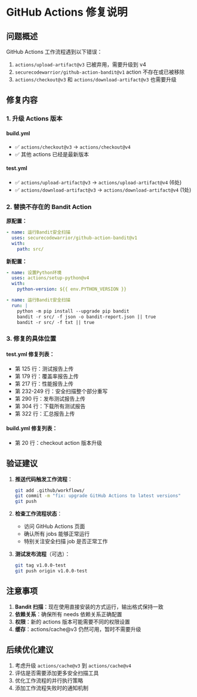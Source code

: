 # GitHub Actions 修复说明

## 问题概述

GitHub Actions 工作流程遇到以下错误：
1. `actions/upload-artifact@v3` 已被弃用，需要升级到 v4
2. `securecodewarrior/github-action-bandit@v1` action 不存在或已被移除
3. `actions/checkout@v3` 和 `actions/download-artifact@v3` 也需要升级

## 修复内容

### 1. 升级 Actions 版本

#### build.yml
- ✅ `actions/checkout@v3` → `actions/checkout@v4`
- ✅ 其他 actions 已经是最新版本

#### test.yml
- ✅ `actions/upload-artifact@v3` → `actions/upload-artifact@v4` (6处)
- ✅ `actions/download-artifact@v3` → `actions/download-artifact@v4` (1处)

### 2. 替换不存在的 Bandit Action

**原配置：**
```yaml
- name: 运行Bandit安全扫描
  uses: securecodewarrior/github-action-bandit@v1
  with:
    path: src/
```

**新配置：**
```yaml
- name: 设置Python环境
  uses: actions/setup-python@v4
  with:
    python-version: ${{ env.PYTHON_VERSION }}

- name: 运行Bandit安全扫描
  run: |
    python -m pip install --upgrade pip bandit
    bandit -r src/ -f json -o bandit-report.json || true
    bandit -r src/ -f txt || true
```

### 3. 修复的具体位置

#### test.yml 修复列表：
- 第 125 行：测试报告上传
- 第 179 行：覆盖率报告上传
- 第 217 行：性能报告上传
- 第 232-249 行：安全扫描整个部分重写
- 第 290 行：发布测试报告上传
- 第 304 行：下载所有测试报告
- 第 322 行：汇总报告上传

#### build.yml 修复列表：
- 第 20 行：checkout action 版本升级

## 验证建议

1. **推送代码触发工作流程**：
   ```bash
   git add .github/workflows/
   git commit -m "fix: upgrade GitHub Actions to latest versions"
   git push
   ```

2. **检查工作流程状态**：
   - 访问 GitHub Actions 页面
   - 确认所有 jobs 能够正常运行
   - 特别关注安全扫描 job 是否正常工作

3. **测试发布流程**（可选）：
   ```bash
   git tag v1.0.0-test
   git push origin v1.0.0-test
   ```

## 注意事项

1. **Bandit 扫描**：现在使用直接安装的方式运行，输出格式保持一致
2. **依赖关系**：确保所有 needs 依赖关系正确配置
3. **权限**：新的 actions 版本可能需要不同的权限设置
4. **缓存**：actions/cache@v3 仍然可用，暂时不需要升级

## 后续优化建议

1. 考虑升级 `actions/cache@v3` 到 `actions/cache@v4`
2. 评估是否需要添加更多安全扫描工具
3. 优化工作流程的并行执行策略
4. 添加工作流程失败时的通知机制
